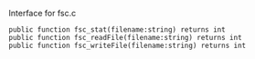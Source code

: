 
Interface for fsc.c

    public function fsc_stat(filename:string) returns int
    public function fsc_readFile(filename:string) returns int
    public function fsc_writeFile(filename:string) returns int
